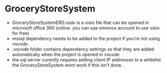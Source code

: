# GroceryStoreSystem
- GroceryStoreSystemERD.vsdx is a visio file that can be opened in microsoft office 360 (online. you can use omnivox account to use visio for free)
- mssql dependency needs to be added to the project if you're not using vscode.
- .vscode folder contains dependency settings so that they are added automatically when the project is opened in vscode
- the sql server curently requires adding client IP addresses to a whitelist. the GroceryStoreSystem wont work if this isn't done.